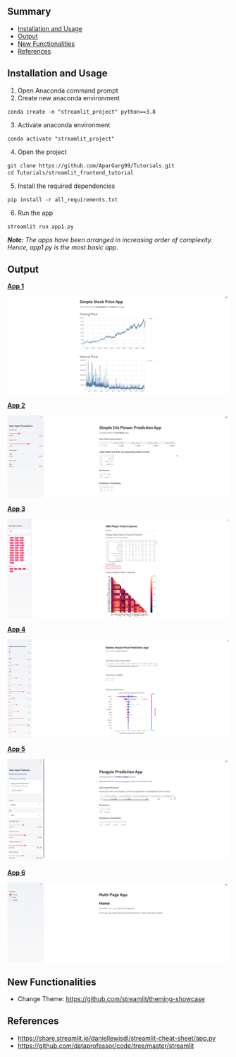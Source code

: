 ## Summary
  - [Installation and Usage](#installation-and-usage)
  - [Output](#output)
  - [New Functionalities](#new-functionalities)
  - [References](#references)
  
## Installation and Usage
1. Open Anaconda command prompt
2. Create new anaconda environment
```
conda create -n "streamlit_project" python==3.8
```
3. Activate anaconda environment
```
conda activate "streamlit_project"
```
4. Open the project
```
git clone https://github.com/AparGarg99/Tutorials.git
cd Tutorials/streamlit_frontend_tutorial
```
5. Install the required dependencies
```
pip install -r all_requirements.txt
```
6. Run the app
```
streamlit run app1.py
```
*<b>Note: </b> The apps have been arranged in increasing order of complexity. Hence, app1.py is the most basic app.</u>*
  
## Output
<b>[App 1](https://github.com/AparGarg99/Tutorials/blob/master/streamlit_frontend_tutorial/app1_stock_price.py)</b>
  
![](https://github.com/AparGarg99/Tutorials/blob/master/streamlit_frontend_tutorial/images/app1.PNG)

<b>[App 2](https://github.com/AparGarg99/Tutorials/blob/master/streamlit_frontend_tutorial/app2_iris_classification.py)</b>
  
![](https://github.com/AparGarg99/Tutorials/blob/master/streamlit_frontend_tutorial/images/app2.PNG)

<b>[App 3](https://github.com/AparGarg99/Tutorials/blob/master/streamlit_frontend_tutorial/app3_basketball_data_scraping.py)</b>
  
![](https://github.com/AparGarg99/Tutorials/blob/master/streamlit_frontend_tutorial/images/app3.PNG)

<b>[App 4](https://github.com/AparGarg99/Tutorials/blob/master/streamlit_frontend_tutorial/app4_house_price_regression.py)</b>
  
![](https://github.com/AparGarg99/Tutorials/blob/master/streamlit_frontend_tutorial/images/app4.PNG)
  
<b>[App 5](https://github.com/AparGarg99/Tutorials/blob/master/streamlit_frontend_tutorial/app5_penguins_classification_WITH_DEPLOYMENT/app.py)</b>
  
![](https://github.com/AparGarg99/Tutorials/blob/master/streamlit_frontend_tutorial/images/app5.PNG)

<b>[App 6](https://github.com/AparGarg99/Tutorials/blob/master/streamlit_frontend_tutorial/app6_Multi_page_app/app.py)</b>
  
![](https://github.com/AparGarg99/Tutorials/blob/master/streamlit_frontend_tutorial/images/app6.PNG)


## New Functionalities
* Change Theme: https://github.com/streamlit/theming-showcase

## References
* https://share.streamlit.io/daniellewisdl/streamlit-cheat-sheet/app.py
* https://github.com/dataprofessor/code/tree/master/streamlit
